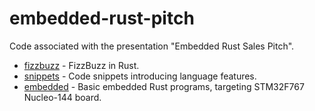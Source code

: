 # embedded-rust-pitch

Code associated with the presentation "Embedded Rust Sales Pitch".

* [fizzbuzz](fizzbuzz/src/main.rs) - FizzBuzz in Rust.
* [snippets](snippets/examples/) - Code snippets introducing language features.
* [embedded](embedded/examples/) - Basic embedded Rust programs, targeting STM32F767 Nucleo-144 board.
